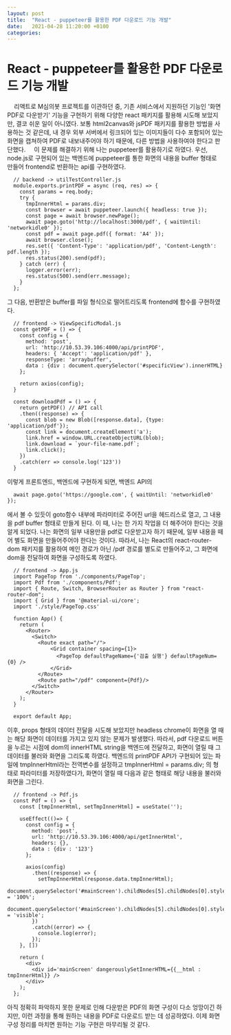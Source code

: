 ```yaml
---
layout: post
title:  "React - puppeteer를 활용한 PDF 다운로드 기능 개발"
date:   2021-04-28 11:20:00 +0100
categories:
---
```


# React - puppeteer를 활용한 PDF 다운로드 기능 개발
&nbsp;
&nbsp;
리액트로 M심의봇 프로젝트를 이관하던 중, 기존 서비스에서 지원하던 기능인 '화면 PDF로 다운받기' 기능을 구현하기 위해 다양한 react 패키지를 활용해
시도해 보았지만, 결코 쉬운 일이 아니였다.
보통 html2canvas와 jsPDF 패키지를 활용한 방법을 사용하는 것 같은데, 내 경우 외부 서버에서 링크되어 있는 이미지들이 다수 포함되어 있는 화면을
캡쳐하여 PDF로 내보내주어야 하기 때문에, 다른 방법을 사용하여야 한다고 판단했다.
&nbsp;
&nbsp;
이 문제를 해결하기 위해 나는 puppeteer를 활용하기로 하였다. 우선, node.js로 구현되어 있는 백엔드에 puppeteer를 통한 화면의 내용을 buffer 형태로
만들어 frontend로 반환하는 api를 구현하였다.

```
  // backend -> utilTestController.js
  module.exports.printPDF = async (req, res) => {
    const params = req.body;
    try {
      tmpInnerHtml = params.div;
      const browser = await puppeteer.launch({ headless: true });
      const page = await browser.newPage();
      await page.goto('http://localhost:3000/pdf', { waitUntil: 'networkidle0' });
      const pdf = await page.pdf({ format: 'A4' });
      await browser.close();
      res.set({ 'Content-Type': 'application/pdf', 'Content-Length': pdf.length });
      res.status(200).send(pdf);
    } catch (err) {
      logger.error(err);
      res.status(500).send(err.message);
    }
  };
```

그 다음, 반환받은 buffer를 파일 형식으로 떨어트리도록 frontend에 함수를 구현하였다.

```
  // frontend -> ViewSpecificModal.js
  const getPDF = () => {
    const config = {
      method: 'post',
      url: 'http://10.53.39.106:4000/api/printPDF',
      headers: { 'Accept': 'application/pdf' },
      responseType: 'arraybuffer',
      data : {div : document.querySelector('#specificView').innerHTML}
    };
  
    return axios(config);
  }

  const downloadPdf = () => {
    return getPDF() // API call
    .then((response) => {
      const blob = new Blob([response.data], {type: 'application/pdf'});
      const link = document.createElement('a');
      link.href = window.URL.createObjectURL(blob);
      link.download = `your-file-name.pdf`;
      link.click();
    })
    .catch(err => console.log('123'))
  }
```
이렇게 프론트엔드, 백엔드에 구현하게 되면, 백엔드 API의
```
  await page.goto('https://google.com', { waitUntil: 'networkidle0' });
```
에서 볼 수 있듯이 goto함수 내부에 파라미터로 주어진 url을 헤드리스로 열고, 그 내용을 pdf buffer 형태로 만들게 된다.
이 때, 나는 한 가지 작업을 더 해주어야 한다는 것을 알게 되었다. 나는 화면의 일부 내용만을 pdf로 다운받고자 하기 때문에,
일부 내용을 떼어 별도 화면을 만들어주어야 한다는 것이다. 따라서, 나는 React의 react-router-dom 패키지를 활용하여
메인 경로가 아닌 /pdf 경로를 별도로 만들어주고, 그 화면에 dom을 전달하여 화면을 구성하도록 하였다.

```
  // frontend -> App.js
  import PageTop from './components/PageTop';
  import Pdf from './components/Pdf';
  import { Route, Switch, BrowserRouter as Router } from "react-router-dom";
  import { Grid } from '@material-ui/core';
  import './style/PageTop.css'

  function App() {
    return (
      <Router>
        <Switch>
          <Route exact path="/">
              <Grid container spacing={1}>
                <PageTop defaultPageName={'검출 실행'} defaultPageNum={0} />
              </Grid>
          </Route>
          <Route path="/pdf" component={Pdf}/>
        </Switch>
      </Router>
    );
  }

  export default App;

```

이후, props 형태의 데이터 전달을 시도해 보았지만 headless chrome이 화면을 열 때는 해당 화면이 데이터를 가지고 있지 않는 문제가 발생했다.
따라서, pdf 다운로드 버튼을 누르는 시점에 dom의 innerHTML string을 백엔드에 전달하고, 화면이 열릴 때 그 데이터를 불러와 화면을 그리도록 하였다.
백엔드의 printPDF API가 구현되어 있는 파일에 tmpInnerHtml라는 전역변수를 설정하고 tmpInnerHtml = params.div; 의 형태로
파라미터를 저장하였다가, 화면이 열릴 때 다음과 같은 형태로 해당 내용을 불러와 화면을 그린다.

```
  // frontend -> Pdf.js
  const Pdf = () => {
    const [tmpInnerHtml, setTmpInnerHtml] = useState('');

    useEffect(()=> {
      const config = {
        method: 'post',
        url: 'http://10.53.39.106:4000/api/getInnerHtml',
        headers: {},
        data : {div : '123'}
      };
    
      axios(config)
        .then((response) => {
          setTmpInnerHtml(response.data.tmpInnerHtml);
          document.querySelector('#mainScreen').childNodes[5].childNodes[0].style.height = '100%';
          document.querySelector('#mainScreen').childNodes[5].childNodes[0].style.overflow = 'visible';
        })
        .catch((error) => {
          console.log(error);
        });
    }, [])

    return (
      <div>
        <div id='mainScreen' dangerouslySetInnerHTML={{__html : tmpInnerHtml}} />
      </div> 
    );
  };
```

아직 정확히 파악하지 못한 문제로 인해 다운받은 PDF의 화면 구성이 다소 엉망이긴 하지만, 이런 과정을 통해 원하는 내용을 PDF로 다운로드 받는 데 성공하였다.
이제 화면 구성 정리를 마치면 원하는 기능 구현은 마무리될 것 같다.













